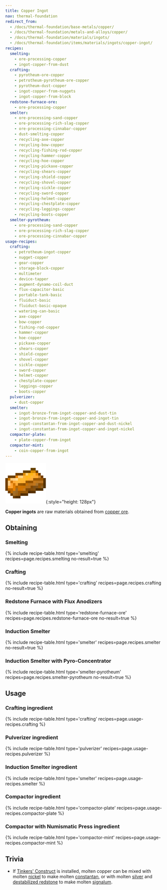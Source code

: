 ```yaml
---
title: Copper Ingot
nav: thermal-foundation
redirect_from:
  - /docs/thermal-foundation/base-metals/copper/
  - /docs/thermal-foundation/metals-and-alloys/copper/
  - /docs/thermal-foundation/materials/ingots/
  - /docs/thermal-foundation/items/materials/ingots/copper-ingot/
recipes:
  smelting:
    - ore-processing-copper
    - ingot-copper-from-dust
  crafting:
    - pyrotheum-ore-copper
    - petrotheum-pyrotheum-ore-copper
    - pyrotheum-dust-copper
    - ingot-copper-from-nuggets
    - ingot-copper-from-block
  redstone-furnace-ore:
    - ore-processing-copper
  smelter:
    - ore-processing-sand-copper
    - ore-processing-rich-slag-copper
    - ore-processing-cinnabar-copper
    - dust-smelting-copper
    - recycling-axe-copper
    - recycling-bow-copper
    - recycling-fishing-rod-copper
    - recycling-hammer-copper
    - recycling-hoe-copper
    - recycling-pickaxe-copper
    - recycling-shears-copper
    - recycling-shield-copper
    - recycling-shovel-copper
    - recycling-sickle-copper
    - recycling-sword-copper
    - recycling-helmet-copper
    - recycling-chestplate-copper
    - recycling-leggings-copper
    - recycling-boots-copper
  smelter-pyrotheum:
    - ore-processing-sand-copper
    - ore-processing-rich-slag-copper
    - ore-processing-cinnabar-copper
usage-recipes:
  crafting:
    - petrotheum-ingot-copper
    - nugget-copper
    - gear-copper
    - storage-block-copper
    - multimeter
    - device-tapper
    - augment-dynamo-coil-duct
    - flux-capacitor-basic
    - portable-tank-basic
    - fluiduct-basic
    - fluiduct-basic-opaque
    - watering-can-basic
    - axe-copper
    - bow-copper
    - fishing-rod-copper
    - hammer-copper
    - hoe-copper
    - pickaxe-copper
    - shears-copper
    - shield-copper
    - shovel-copper
    - sickle-copper
    - sword-copper
    - helmet-copper
    - chestplate-copper
    - leggings-copper
    - boots-copper
  pulverizer:
    - dust-copper
  smelter:
    - ingot-bronze-from-ingot-copper-and-dust-tin
    - ingot-bronze-from-ingot-copper-and-ingot-tin
    - ingot-constantan-from-ingot-copper-and-dust-nickel
    - ingot-constantan-from-ingot-copper-and-ingot-nickel
  compactor-plate:
    - plate-copper-from-ingot
  compactor-mint:
    - coin-copper-from-ingot
---
```


![Copper ingot](/assets/images/thermal-foundation/ingot-copper.png){:style="height: 128px"}


**Copper ingots** are raw materials obtained from [copper
ore](/docs/copper-ore/).


Obtaining
---------

### Smelting
{% include recipe-table.html type='smelting' recipes=page.recipes.smelting no-result=true %}

### Crafting
{% include recipe-table.html type='crafting' recipes=page.recipes.crafting no-result=true %}

### Redstone Furnace with Flux Anodizers
{% include recipe-table.html type='redstone-furnace-ore' recipes=page.recipes.redstone-furnace-ore no-result=true %}

### Induction Smelter
{% include recipe-table.html type='smelter' recipes=page.recipes.smelter no-result=true %}

### Induction Smelter with Pyro-Concentrator
{% include recipe-table.html type='smelter-pyrotheum' recipes=page.recipes.smelter-pyrotheum no-result=true %}


Usage
-----

### Crafting ingredient
{% include recipe-table.html type='crafting' recipes=page.usage-recipes.crafting %}

### Pulverizer ingredient
{% include recipe-table.html type='pulverizer' recipes=page.usage-recipes.pulverizer %}

### Induction Smelter ingredient
{% include recipe-table.html type='smelter' recipes=page.usage-recipes.smelter %}

### Compactor ingredient
{% include recipe-table.html type='compactor-plate' recipes=page.usage-recipes.compactor-plate %}

### Compactor with Numismatic Press ingredient
{% include recipe-table.html type='compactor-mint' recipes=page.usage-recipes.compactor-mint %}


Trivia
------

* If [Tinkers'
  Construct](https://minecraft.curseforge.com/projects/tinkers-construct) is
  installed, molten copper can be mixed with molten
  [nickel](/docs/nickel-ingot/) to make molten
  [constantan](/docs/constantan-ingot/), or with molten
  [silver](/docs/silver-ingot/) and [destabilized
  redstone](/docs/destabilized-redstone/) to make molten
  [signalum](/docs/signalum-ingot/).
